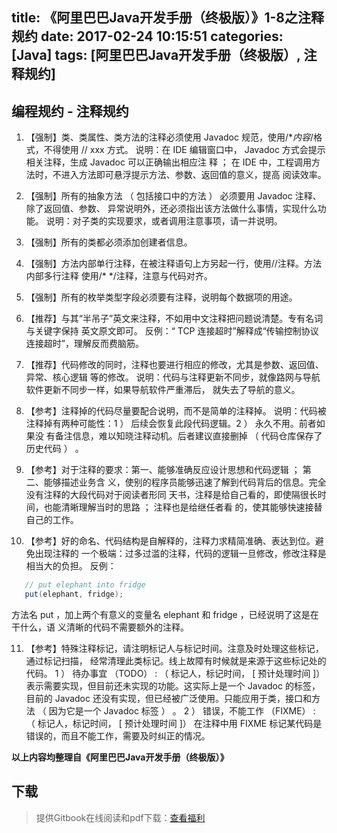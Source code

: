 title: 《阿里巴巴Java开发手册（终极版）》1-8之注释规约
date: 2017-02-24 10:15:51
categories: [Java]
tags: [阿里巴巴Java开发手册（终极版）, 注释规约]
---

## 编程规约 - 注释规约

1. 【强制】类、类属性、类方法的注释必须使用 Javadoc 规范，使用/**内容*/格式，不得使用
   // xxx 方式。
   说明：在 IDE 编辑窗口中， Javadoc 方式会提示相关注释，生成 Javadoc 可以正确输出相应注
   释 ； 在 IDE 中，工程调用方法时，不进入方法即可悬浮提示方法、参数、返回值的意义，提高
   阅读效率。

2. 【强制】所有的抽象方法 （ 包括接口中的方法 ） 必须要用 Javadoc 注释、除了返回值、参数、
   异常说明外，还必须指出该方法做什么事情，实现什么功能。
   说明：对子类的实现要求，或者调用注意事项，请一并说明。

3. 【强制】所有的类都必须添加创建者信息。

<!-- more -->

4. 【强制】方法内部单行注释，在被注释语句上方另起一行，使用//注释。方法内部多行注释
   使用/* */注释，注意与代码对齐。

5. 【强制】所有的枚举类型字段必须要有注释，说明每个数据项的用途。

6. 【推荐】与其“半吊子”英文来注释，不如用中文注释把问题说清楚。专有名词与关键字保持
   英文原文即可。
   反例：“ TCP 连接超时”解释成“传输控制协议连接超时”，理解反而费脑筋。

7. 【推荐】代码修改的同时，注释也要进行相应的修改，尤其是参数、返回值、异常、核心逻辑
   等的修改。
   说明：代码与注释更新不同步，就像路网与导航软件更新不同步一样，如果导航软件严重滞后，
   就失去了导航的意义。

8. 【参考】注释掉的代码尽量要配合说明，而不是简单的注释掉。
   说明：代码被注释掉有两种可能性：1 ） 后续会恢复此段代码逻辑。2 ） 永久不用。前者如果没
   有备注信息，难以知晓注释动机。后者建议直接删掉 （ 代码仓库保存了历史代码 ） 。

9. 【参考】对于注释的要求：第一、能够准确反应设计思想和代码逻辑 ； 第二、能够描述业务含
   义，使别的程序员能够迅速了解到代码背后的信息。完全没有注释的大段代码对于阅读者形同
   天书，注释是给自己看的，即使隔很长时间，也能清晰理解当时的思路 ； 注释也是给继任者看
   的，使其能够快速接替自己的工作。

10. 【参考】好的命名、代码结构是自解释的，注释力求精简准确、表达到位。避免出现注释的
  一个极端：过多过滥的注释，代码的逻辑一旦修改，修改注释是相当大的负担。
  反例：

``` java
   // put elephant into fridge
   put(elephant, fridge);
```

   方法名 put ，加上两个有意义的变量名 elephant 和 fridge ，已经说明了这是在干什么，语
   义清晰的代码不需要额外的注释。

11. 【参考】特殊注释标记，请注明标记人与标记时间。注意及时处理这些标记，通过标记扫描，
    经常清理此类标记。线上故障有时候就是来源于这些标记处的代码。
    1 ） 待办事宜 （TODO） : （ 标记人，标记时间， [ 预计处理时间 ]）
    表示需要实现，但目前还未实现的功能。这实际上是一个 Javadoc 的标签，目前的 Javadoc
    还没有实现，但已经被广泛使用。只能应用于类，接口和方法 （ 因为它是一个 Javadoc 标签 ） 。
    2 ） 错误，不能工作 （FIXME） : （ 标记人，标记时间， [ 预计处理时间 ]）
    在注释中用 FIXME 标记某代码是错误的，而且不能工作，需要及时纠正的情况。

**以上内容均整理自《阿里巴巴Java开发手册（终极版）》**



## 下载

> 提供Gitbook在线阅读和pdf下载：[查看福利](https://www.gitbook.com/book/goghtsui/-java/details)
